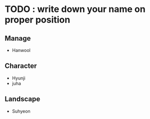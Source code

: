 # TODO : write down your name on proper position

## Manage
+ Hanwool
## Character 
+ Hyunji
+ juha
## Landscape
+ Suhyeon

